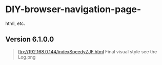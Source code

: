 # DIY-browser-navigation-page-
html, etc.
## Version 6.1.0.0
> ftp://192.168.0.144/indexSpeedyZJF.html
> Final visual style see the Log.png
